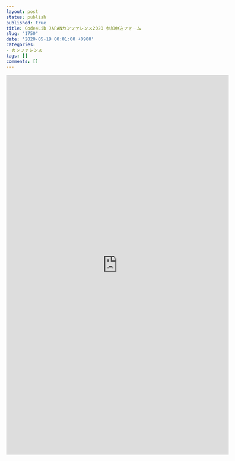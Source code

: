 ```yaml
---
layout: post
status: publish
published: true
title: Code4Lib JAPANカンファレンス2020 参加申込フォーム
slug: "1750"
date: '2020-05-19 00:01:00 +0900'
categories:
- カンファレンス
tags: []
comments: []
---
```

<p><iframe src="https://docs.google.com/forms/d/e/1FAIpQLSdydS8RECSvXILdUyMa49Hh0vAoTYsuIAiH8kKmyu5aLL1CVg/viewform?embedded=true" width="600" height="1024" frameborder="0" marginheight="0" marginwidth="0">読み込んでいます...</iframe></p>
